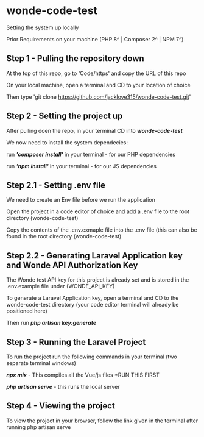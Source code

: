# wonde-code-test
Setting the system up locally

Prior Requirements on your machine 
(PHP 8^ | Composer 2^ | NPM 7^)

## Step 1 - Pulling the repository down

At the top of this repo, go to 'Code/https' and copy the URL of this repo

On your local machine, open a terminal and CD to your location of choice

Then type 'git clone https://github.com/jacklove315/wonde-code-test.git'

## Step 2 - Setting the project up

After pulling doen the repo, in your terminal CD into ***wonde-code-test***

We now need to install the system dependecies:

  run ***'composer install'*** in your terminal - for our PHP dependencies
  
  run ***'npm install'*** in your terminal - for our JS dependencies
  
## Step 2.1 - Setting .env file 

We need to create an Env file before we run the application

Open the project in a code editor of choice and add a .env file to the root directory (wonde-code-test)

Copy the contents of the .env.exmaple file into the .env file (this can also be found in the root directory (wonde-code-test)

## Step 2.2 - Generating Laravel Application key and Wonde API Authorization Key

The Wonde test API key for this project is already set and is stored in the .env.example file under (WONDE_API_KEY)

To generate a Laravel Application key, open a terminal and CD to the wonde-code-test directory (your code editor terminal will already be positioned here)

Then run ***php artisan key:generate***

## Step 3 - Running the Laravel Project

To run the project run the following commands in your terminal (two separate terminal windows)

***npx mix*** - This compiles all the Vue/js files *RUN THIS FIRST

***php artisan serve*** - this runs the local server


## Step 4 - Viewing the project

To view the project in your browser, follow the link given in the terminal after running php artisan serve

